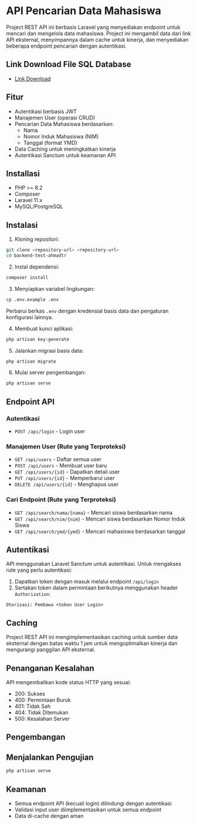 # API Pencarian Data Mahasiswa

Project REST API ini berbasis Laravel yang menyediakan endpoint untuk mencari dan mengelola data mahasiswa. Project ini mengambil data dari link API eksternal, menyimpannya dalam cache untuk kinerja, dan menyediakan beberapa endpoint pencarian dengan autentikasi.

## Link Download File SQL Database
- [Link Download](https://drive.google.com/file/d/1bxe-y8Ium-B8zqlPb5HxzZJ9vAz4BKIH/view?usp=sharing)

## Fitur

- Autentikasi berbasis JWT
- Manajemen User (operasi CRUD)
- Pencarian Data Mahasiswa berdasarkan:
  - Nama
  - Nomor Induk Mahasiswa (NIM)
  - Tanggal (format YMD)
- Data Caching untuk meningkatkan kinerja
- Autentikasi Sanctum untuk keamanan API

## Installasi

- PHP >= 8.2
- Composer
- Laravel 11.x
- MySQL/PostgreSQL

## Instalasi

1. Kloning repositori:
```bash
git clone <repository-url> <repository-url>
cd backend-test-ahmadtr
```

2. Instal dependensi:
```bash
composer install
```

3. Menyiapkan variabel lingkungan:
```bash
cp .env.example .env
```
Perbarui berkas `.env` dengan kredensial basis data dan pengaturan konfigurasi lainnya.

4. Membuat kunci aplikasi:
```bash
php artisan key:generate
```

5. Jalankan migrasi basis data:
```bash
php artisan migrate
```

6. Mulai server pengembangan:
```bash
php artisan serve
```

## Endpoint API

### Autentikasi
- `POST /api/login` - Login user

### Manajemen User (Rute yang Terproteksi)
- `GET /api/users` - Daftar semua user
- `POST /api/users` - Membuat user baru
- `GET /api/users/{id}` - Dapatkan detail user
- `PUT /api/users/{id}` - Memperbarui user
- `DELETE /api/users/{id}` - Menghapus user

### Cari Endpoint (Rute yang Terproteksi)
- `GET /api/search/nama/{nama}` - Mencari siswa berdasarkan nama
- `GET /api/search/nim/{nim}` - Mencari siswa berdasarkan Nomor Induk Siswa
- `GET /api/search/ymd/{ymd}` - Mencari mahasiswa berdasarkan tanggal

## Autentikasi

API menggunakan Laravel Sanctum untuk autentikasi. Untuk mengakses rute yang perlu autentikasi:

1. Dapatkan token dengan masuk melalui endpoint `/api/login`
2. Sertakan token dalam permintaan berikutnya menggunakan header `Authorization`:
```
Otorisasi: Pembawa <token User Login>
```

## Caching

Project REST API ini mengimplementasikan caching untuk sumber data eksternal dengan batas waktu 1 jam untuk mengoptimalkan kinerja dan mengurangi panggilan API eksternal.

## Penanganan Kesalahan

API mengembalikan kode status HTTP yang sesuai:
- 200: Sukses
- 400: Permintaan Buruk
- 401: Tidak Sah
- 404: Tidak Ditemukan
- 500: Kesalahan Server

## Pengembangan

## Menjalankan Pengujian
```bash
php artisan serve
```

## Keamanan

- Semua endpoint API (kecuali login) dilindungi dengan autentikasi
- Validasi input user diimplementasikan untuk semua endpoint
- Data di-cache dengan aman


